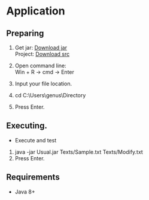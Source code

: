 # Application
## Preparing
1. Get jar: [Download jar](https://minhaskamal.github.io/DownGit/#/home?url=https://github.com/Alexxx180/Genus/tree/main/Level%203/Result)  
Project: [Download src](https://minhaskamal.github.io/DownGit/#/home?url=https://github.com/Alexxx180/Genus/tree/main/Level%203/Gradle)

2. Open command line:  
Win + R -> cmd -> Enter

3. Input your file location.  
 1. cd C:\Users\genus\Directory  
 2. Press Enter.

## Executing.  
  
* Execute and test  
 1. java -jar Usual.jar Texts/Sample.txt Texts/Modify.txt  
 2. Press Enter.  

## Requirements
* Java 8+
